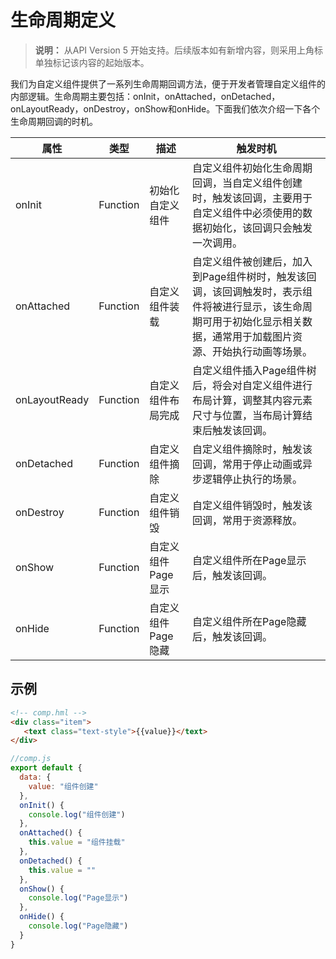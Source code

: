 # 生命周期定义

>  **说明：**
>  从API Version 5 开始支持。后续版本如有新增内容，则采用上角标单独标记该内容的起始版本。


我们为自定义组件提供了一系列生命周期回调方法，便于开发者管理自定义组件的内部逻辑。生命周期主要包括：onInit，onAttached，onDetached，onLayoutReady，onDestroy，onShow和onHide。下面我们依次介绍一下各个生命周期回调的时机。


| 属性          | 类型     | 描述               | 触发时机                                                     |
| ------------- | -------- | ------------------ | ------------------------------------------------------------ |
| onInit        | Function | 初始化自定义组件   | 自定义组件初始化生命周期回调，当自定义组件创建时，触发该回调，主要用于自定义组件中必须使用的数据初始化，该回调只会触发一次调用。 |
| onAttached    | Function | 自定义组件装载     | 自定义组件被创建后，加入到Page组件树时，触发该回调，该回调触发时，表示组件将被进行显示，该生命周期可用于初始化显示相关数据，通常用于加载图片资源、开始执行动画等场景。 |
| onLayoutReady | Function | 自定义组件布局完成 | 自定义组件插入Page组件树后，将会对自定义组件进行布局计算，调整其内容元素尺寸与位置，当布局计算结束后触发该回调。 |
| onDetached    | Function | 自定义组件摘除     | 自定义组件摘除时，触发该回调，常用于停止动画或异步逻辑停止执行的场景。 |
| onDestroy     | Function | 自定义组件销毁     | 自定义组件销毁时，触发该回调，常用于资源释放。               |
| onShow        | Function | 自定义组件Page显示 | 自定义组件所在Page显示后，触发该回调。                       |
| onHide        | Function | 自定义组件Page隐藏 | 自定义组件所在Page隐藏后，触发该回调。                       |


## 示例

```html
<!-- comp.hml -->
<div class="item">  
   <text class="text-style">{{value}}</text>  
</div>
```

```js
//comp.js
export default {
  data: {
    value: "组件创建"
  },
  onInit() {
    console.log("组件创建")
  },
  onAttached() {
    this.value = "组件挂载"
  },
  onDetached() {
    this.value = ""
  },
  onShow() {
    console.log("Page显示")
  },
  onHide() {
    console.log("Page隐藏")
  }
}
```
